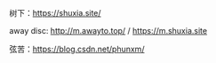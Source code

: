 
树下：<https://shuxia.site/>

away disc: <http://m.awayto.top/> / <https://m.shuxia.site>

弦苦：<https://blog.csdn.net/phunxm/>

